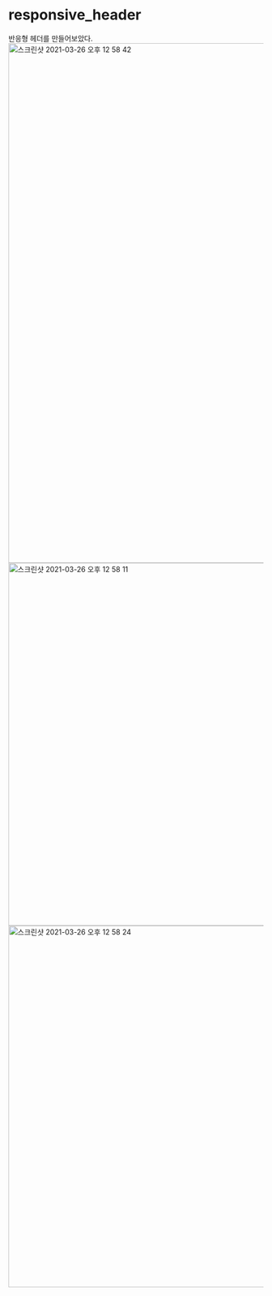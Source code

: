 # responsive_header
반응형 헤더를 만들어보았다.
<img width="1026" alt="스크린샷 2021-03-26 오후 12 58 42" src="https://user-images.githubusercontent.com/81338198/112575145-17e08b00-8e33-11eb-95f0-24c8785bb86e.png">
<img width="716" alt="스크린샷 2021-03-26 오후 12 58 11" src="https://user-images.githubusercontent.com/81338198/112575162-1d3dd580-8e33-11eb-9488-5e1985ecf8de.png">
<img width="714" alt="스크린샷 2021-03-26 오후 12 58 24" src="https://user-images.githubusercontent.com/81338198/112575170-1e6f0280-8e33-11eb-8468-d4ee63c0c26c.png">
